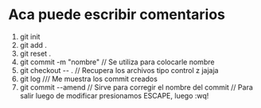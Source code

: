 # Aca puede escribir comentarios

1. git init
2. git add .
3. git reset .
4. git commit -m "nombre"  // Se utiliza para colocarle nombre 
5. git checkout -- . // Recupera los archivos tipo control z jajaja
6. git log  /// Me muestra los commit creados
7. git commit --amend  // Sirve para corregir el nombre del commit
                        // Para salir luego de modificar presionamos ESCAPE, luego :wq!
